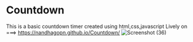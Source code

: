 # Countdown

This is a basic countdown timer created using html,css,javascript
Lively on   ===>    https://nandhagopn.github.io/Countdown/
![Screenshot (36)](https://user-images.githubusercontent.com/116557663/226423844-a498ea20-43d3-4f7d-aff7-e7ba2c8cc1b9.png)
